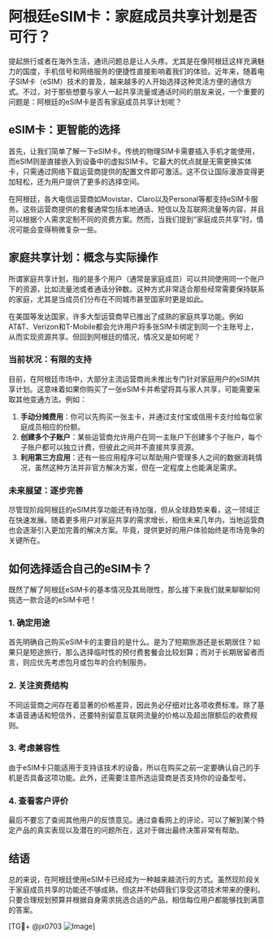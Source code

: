 # 阿根廷eSIM卡：家庭成员共享计划是否可行？

提起旅行或者在海外生活，通讯问题总是让人头疼。尤其是在像阿根廷这样充满魅力的国度，手机信号和网络服务的便捷性直接影响着我们的体验。近年来，随着电子SIM卡（eSIM）技术的普及，越来越多的人开始选择这种灵活方便的通信方式。不过，对于那些想要与家人一起共享流量或通话时间的朋友来说，一个重要的问题是：阿根廷的eSIM卡是否有家庭成员共享计划呢？

## eSIM卡：更智能的选择

首先，让我们简单了解一下eSIM卡。传统的物理SIM卡需要插入手机才能使用，而eSIM则是直接嵌入到设备中的虚拟SIM卡。它最大的优点就是无需更换实体卡，只需通过网络下载运营商提供的配置文件即可激活。这不仅让国际漫游变得更加轻松，还为用户提供了更多的选择空间。

在阿根廷，各大电信运营商如Movistar、Claro以及Personal等都支持eSIM卡服务。这些运营商提供的套餐通常包括本地通话、短信以及互联网流量等内容，并且可以根据个人需求定制不同的资费方案。然而，当我们提到“家庭成员共享”时，情况可能会变得稍微复杂一些。

## 家庭共享计划：概念与实际操作

所谓家庭共享计划，指的是多个用户（通常是家庭成员）可以共同使用同一个账户下的资源，比如流量池或者通话分钟数。这种方式非常适合那些经常需要保持联系的家庭，尤其是当成员们分布在不同城市甚至国家时更是如此。

在美国等发达国家，许多大型运营商早已推出了成熟的家庭共享功能。例如AT&T、Verizon和T-Mobile都会允许用户将多张SIM卡绑定到同一个主账号上，从而实现资源共享。但回到阿根廷的情况，情况又是如何呢？

### 当前状况：有限的支持

目前，在阿根廷市场中，大部分主流运营商尚未推出专门针对家庭用户的eSIM共享计划。这意味着如果你购买了一张eSIM卡并希望将其与家人共享，可能需要采取其他变通方法。例如：

1. **手动分摊费用**：你可以先购买一张主卡，并通过支付宝或信用卡支付给每位家庭成员相应的份额。
2. **创建多个子账户**：某些运营商允许用户在同一主账户下创建多个子账户，每个子账户都可以独立计费，但彼此之间并不直接共享资源。
3. **利用第三方应用**：还有一些应用程序可以帮助用户管理多人之间的数据消耗情况，虽然这种方法并非官方解决方案，但在一定程度上也能满足需求。

### 未来展望：逐步完善

尽管现阶段阿根廷的eSIM共享功能还有待加强，但从全球趋势来看，这一领域正在快速发展。随着更多用户对家庭共享的需求增长，相信未来几年内，当地运营商也会逐渐引入更加完善的解决方案。毕竟，提供更好的用户体验始终是市场竞争的关键所在。

## 如何选择适合自己的eSIM卡？

既然了解了阿根廷eSIM卡的基本情况及其局限性，那么接下来我们就来聊聊如何挑选一款合适的eSIM卡吧！

### 1. 确定用途

首先明确自己购买eSIM卡的主要目的是什么。是为了短期旅游还是长期居住？如果只是短途旅行，那么选择临时性的预付费套餐会比较划算；而对于长期居留者而言，则应优先考虑包月或包年的合约制服务。

### 2. 关注资费结构

不同运营商之间存在着显著的价格差异，因此务必仔细对比各项收费标准。除了基本语音通话和短信外，还要特别留意互联网流量的价格以及超出限额后的收费规则。

### 3. 考虑兼容性

由于eSIM卡只能适用于支持该技术的设备，所以在购买之前一定要确认自己的手机是否具备这项功能。此外，还需要注意所选运营商是否支持你的设备型号。

### 4. 查看客户评价

最后不要忘了查阅其他用户的反馈意见。通过查看网上的评论，可以了解到某个特定产品的真实表现以及潜在的问题所在，这对于做出最终决策非常有帮助。

## 结语

总的来说，在阿根廷使用eSIM卡已经成为一种越来越流行的方式。虽然现阶段关于家庭成员共享的功能还不够成熟，但这并不妨碍我们享受这项技术带来的便利。只要合理规划预算并根据自身需求挑选合适的产品，相信每位用户都能够找到满意的答案。

[TG💪+ @jx0703 ![Image](https://github.com/user-attachments/assets/dbca1d08-cadb-493c-b0ec-ad6f7a83f270)]